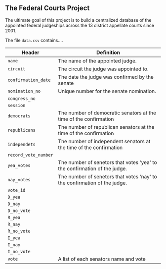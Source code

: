 ## The Federal Courts Project

The ultimate goal of this project is to build a centralized database of the appointed federal judgeships across the 13 district appellate courts since 2001.

The file `data.csv` contains....



| Header         | Definition |
|----------------|------------|
|`name`|The name of the appointed judge.|
|`circuit`  |The circuit the judge was appointed to.|
|`confirmation_date`   |The date the judge was confirmed by the senate|
|`nomination_no`   |Unique number for the senate nomination.|
|`congress_no`      ||
|`session`      ||
|`democrats`|The number of democratic senators at the time of the confirmation|
|`republicans`|The number of republican senators at the time of the confirmation|
|`independets`|The number of independent senators at the time of the confirmation|
|`record_vote_number`||
|`yea_votes`    |The number of senetors that votes 'yea' to the confirmation of the judge.|
|`nay_votes`|The number of senetors that votes 'nay' to the confirmation of the judge.|
|`vote_id`||
|`D_yea`||
|`D_nay`||
|`D_no_vote`||
|`R_yea`||
|`R_nay`||
|`R_no_vote`||
|`I_yea`||
|`I_nay`||
|`I_no_vote`||
|`vote`|A list of each senators name and vote|

